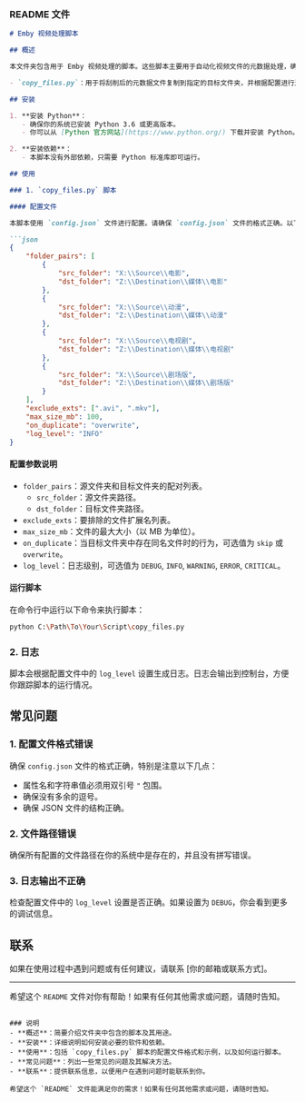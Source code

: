 ### README 文件

```markdown
# Emby 视频处理脚本

## 概述

本文件夹包含用于 Emby 视频处理的脚本。这些脚本主要用于自动化视频文件的元数据处理，确保视频文件在 Emby 媒体服务器中能够正确显示和管理。目前，文件夹中包含的脚本如下：

- `copy_files.py`：用于将刮削后的元数据文件复制到指定的目标文件夹，并根据配置进行过滤和处理。

## 安装

1. **安装 Python**：
   - 确保你的系统已安装 Python 3.6 或更高版本。
   - 你可以从 [Python 官方网站](https://www.python.org/) 下载并安装 Python。

2. **安装依赖**：
   - 本脚本没有外部依赖，只需要 Python 标准库即可运行。

## 使用

### 1. `copy_files.py` 脚本

#### 配置文件

本脚本使用 `config.json` 文件进行配置。请确保 `config.json` 文件的格式正确。以下是一个示例配置文件：

```json
{
    "folder_pairs": [
        {
            "src_folder": "X:\\Source\\电影",
            "dst_folder": "Z:\\Destination\\媒体\\电影"
        },
        {
            "src_folder": "X:\\Source\\动漫",
            "dst_folder": "Z:\\Destination\\媒体\\动漫"
        },
        {
            "src_folder": "X:\\Source\\电视剧",
            "dst_folder": "Z:\\Destination\\媒体\\电视剧"
        },
        {
            "src_folder": "X:\\Source\\剧场版",
            "dst_folder": "Z:\\Destination\\媒体\\剧场版"
        }
    ],
    "exclude_exts": [".avi", ".mkv"],
    "max_size_mb": 100,
    "on_duplicate": "overwrite",
    "log_level": "INFO"
}
```

#### 配置参数说明

- `folder_pairs`：源文件夹和目标文件夹的配对列表。
  - `src_folder`：源文件夹路径。
  - `dst_folder`：目标文件夹路径。
- `exclude_exts`：要排除的文件扩展名列表。
- `max_size_mb`：文件的最大大小（以 MB 为单位）。
- `on_duplicate`：当目标文件夹中存在同名文件时的行为，可选值为 `skip` 或 `overwrite`。
- `log_level`：日志级别，可选值为 `DEBUG`, `INFO`, `WARNING`, `ERROR`, `CRITICAL`。

#### 运行脚本

在命令行中运行以下命令来执行脚本：

```sh
python C:\Path\To\Your\Script\copy_files.py
```

### 2. 日志

脚本会根据配置文件中的 `log_level` 设置生成日志。日志会输出到控制台，方便你跟踪脚本的运行情况。

## 常见问题

### 1. 配置文件格式错误

确保 `config.json` 文件的格式正确，特别是注意以下几点：
- 属性名和字符串值必须用双引号 `"` 包围。
- 确保没有多余的逗号。
- 确保 JSON 文件的结构正确。

### 2. 文件路径错误

确保所有配置的文件路径在你的系统中是存在的，并且没有拼写错误。

### 3. 日志输出不正确

检查配置文件中的 `log_level` 设置是否正确。如果设置为 `DEBUG`，你会看到更多的调试信息。

## 联系

如果在使用过程中遇到问题或有任何建议，请联系 [你的邮箱或联系方式]。

---

希望这个 `README` 文件对你有帮助！如果有任何其他需求或问题，请随时告知。
```

### 说明
- **概述**：简要介绍文件夹中包含的脚本及其用途。
- **安装**：详细说明如何安装必要的软件和依赖。
- **使用**：包括 `copy_files.py` 脚本的配置文件格式和示例，以及如何运行脚本。
- **常见问题**：列出一些常见的问题及其解决方法。
- **联系**：提供联系信息，以便用户在遇到问题时能联系到你。

希望这个 `README` 文件能满足你的需求！如果有任何其他需求或问题，请随时告知。